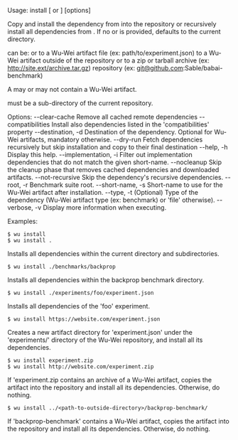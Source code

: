 Usage: install [<dependency-source> or <sub-directory>] [options]

Copy and install the dependency from <dependency-source> into the repository or recursively install all dependencies from <sub-directory>. If no <dependency-source> or <sub-directory> is provided, 
<sub-directory> defaults to the current directory.

<dependency-source> can be:
    <file> or <url> to a Wu-Wei artifact file (ex: path/to/experiment.json)
    <directory> to a Wu-Wei artifact outside of the repository
    <file> or <url> to a zip or tarball archive (ex: http://site.ext/archive.tar.gz)
    <git> repository (ex: git@github.com:Sable/babai-benchmark)

A <dependency-source> may or may not contain a Wu-Wei artifact.

<sub-directory> must be a sub-directory of the current repository.

Options:
    --clear-cache        Remove all cached remote dependencies
    --compatibilities    Install also dependencies listed in the 'compatibilities' property
    --destination, -d    Destination of the dependency. Optional for Wu-Wei artifacts,
                         mandatory otherwise.
    --dry-run            Fetch dependencies recursively but skip installation and copy
    				     to their final destination
    --help, -h           Display this help.
    --implementation, -i Filter out implementation dependencies that do not match the given short-name.
    --nocleanup          Skip the cleanup phase that removes cached dependencies and downloaded artifacts.
    --not-recursive      Skip the dependency's recursive dependencies.
    --root, -r           Benchmark suite root.
    --short-name, -s     Short-name to use for the Wu-Wei artifact
                         <dependency-source> after installation.
    --type, -t           (Optional) Type of the dependency (Wu-Wei artifact type 
                         (ex:  benchmark) or 'file' otherwise).
    --verbose, -v        Display more information when executing.

Examples:


    $ wu install 
    $ wu install .

Installs all dependencies within the current directory and subdirectories.


    $ wu install ./benchmarks/backprop 

Installs all dependencies within the backprop benchmark directory.


    $ wu install ./experiments/foo/experiment.json

Installs all dependencies of the 'foo' experiment.


    $ wu install https://website.com/experiment.json

Creates a new artifact directory for 'experiment.json' under the 
'experiments/<short-name>' directory of the Wu-Wei repository, and install all its dependencies.


    $ wu install experiment.zip
    $ wu install http://website.com/experiment.zip

If 'experiment.zip contains an archive of a Wu-Wei artifact, copies the artifact into the repository
and install all its dependencies. Otherwise, do nothing.


    $ wu install ../<path-to-outside-directory>/backprop-benchmark/

If 'backprop-benchmark' contains a Wu-Wei artifact, copies the artifact into the repository
and install all its dependencies. Otherwise, do nothing.

